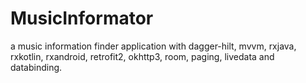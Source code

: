 # MusicInformator
a music information finder application with dagger-hilt, mvvm, rxjava, rxkotlin, rxandroid, retrofit2, okhttp3, room, paging, livedata and databinding.
